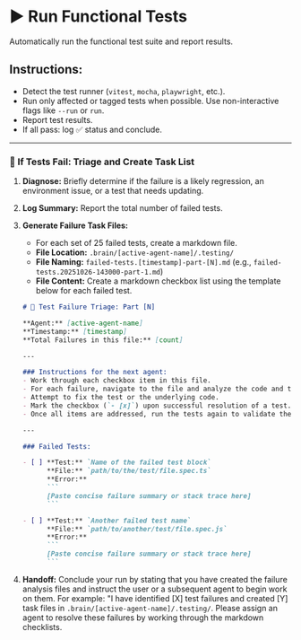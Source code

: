 # ▶️ Run Functional Tests

Automatically run the functional test suite and report results.

## Instructions:
- Detect the test runner (`vitest`, `mocha`, `playwright`, etc.).
- Run only affected or tagged tests when possible. Use non-interactive flags like `--run` or `run`.
- Report test results.
- If all pass: log ✅ status and conclude.

---

### 🚨 If Tests Fail: Triage and Create Task List

1.  **Diagnose:** Briefly determine if the failure is a likely regression, an environment issue, or a test that needs updating.
2.  **Log Summary:** Report the total number of failed tests.
3.  **Generate Failure Task Files:**
    - For each set of 25 failed tests, create a markdown file.
    - **File Location:** `.brain/[active-agent-name]/.testing/`
    - **File Naming:** `failed-tests.[timestamp]-part-[N].md` (e.g., `failed-tests.20251026-143000-part-1.md`)
    - **File Content:** Create a markdown checkbox list using the template below for each failed test.

    ```markdown
    # 📝 Test Failure Triage: Part [N]

    **Agent:** [active-agent-name]
    **Timestamp:** [timestamp]
    **Total Failures in this file:** [count]

    ---

    ### Instructions for the next agent:
    - Work through each checkbox item in this file.
    - For each failure, navigate to the file and analyze the code and test.
    - Attempt to fix the test or the underlying code.
    - Mark the checkbox (`- [x]`) upon successful resolution of a test.
    - Once all items are addressed, run the tests again to validate the fixes.

    ---

    ### Failed Tests:

    - [ ] **Test:** `Name of the failed test block`
          **File:** `path/to/the/test/file.spec.ts`
          **Error:**
          ```
          [Paste concise failure summary or stack trace here]
          ```

    - [ ] **Test:** `Another failed test name`
          **File:** `path/to/another/test/file.spec.js`
          **Error:**
          ```
          [Paste concise failure summary or stack trace here]
          ```
    ```
4.  **Handoff:** Conclude your run by stating that you have created the failure analysis files and instruct the user or a subsequent agent to begin work on them. For example: "I have identified [X] test failures and created [Y] task files in `.brain/[active-agent-name]/.testing/`. Please assign an agent to resolve these failures by working through the markdown checklists.